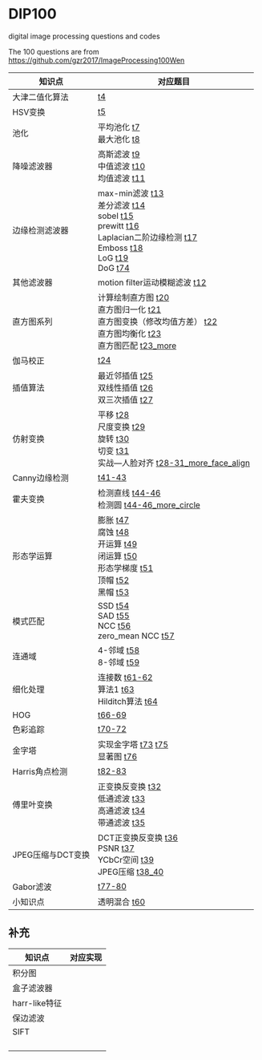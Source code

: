 # DIP100
digital image processing questions and codes

The 100 questions are from https://github.com/gzr2017/ImageProcessing100Wen

| 知识点            | 对应题目                                                     |
| ----------------- | ------------------------------------------------------------ |
| 大津二值化算法    | [t4](https://github.com/MrPaulHui/DIP100/blob/master/t4.cpp) |
| HSV变换           | [t5](https://github.com/MrPaulHui/DIP100/blob/master/t5.cpp) |
| 池化              | 平均池化 [t7](https://github.com/MrPaulHui/DIP100/blob/master/t7.cpp)<br>最大池化 [t8](https://github.com/MrPaulHui/DIP100/blob/master/t8.cpp) |
| 降噪滤波器        | 高斯滤波 [t9](https://github.com/MrPaulHui/DIP100/blob/master/t9.cpp)<br>中值滤波 [t10](https://github.com/MrPaulHui/DIP100/blob/master/t810cpp)<br>均值滤波 [t11](https://github.com/MrPaulHui/DIP100/blob/master/t11.cpp) |
| 边缘检测滤波器    | max-min滤波 [t13](https://github.com/MrPaulHui/DIP100/blob/master/t13.cpp)<br>差分滤波 [t14](https://github.com/MrPaulHui/DIP100/blob/master/t14.cpp)<br>sobel [t15](https://github.com/MrPaulHui/DIP100/blob/master/t15.cpp)<br>prewitt [t16](https://github.com/MrPaulHui/DIP100/blob/master/t16.cpp)<br>Laplacian二阶边缘检测 [t17](https://github.com/MrPaulHui/DIP100/blob/master/t17.cpp)<br>Emboss [t18](https://github.com/MrPaulHui/DIP100/blob/master/t18.cpp)<br>LoG [t19](https://github.com/MrPaulHui/DIP100/blob/master/t19.cpp)<br>DoG [t74](https://github.com/MrPaulHui/DIP100/blob/master/t74.cpp) |
| 其他滤波器        | motion filter运动模糊滤波 [t12](https://github.com/MrPaulHui/DIP100/blob/master/t12.cpp) |
| 直方图系列        | 计算绘制直方图 [t20](https://github.com/MrPaulHui/DIP100/blob/master/t20.cpp)<br>直方图归一化 [t21](https://github.com/MrPaulHui/DIP100/blob/master/t21.cpp)<br>直方图变换（修改均值方差） [t22](https://github.com/MrPaulHui/DIP100/blob/master/t22.cpp)<br>直方图均衡化 [t23](https://github.com/MrPaulHui/DIP100/blob/master/t23.cpp)<br>直方图匹配 [t23_more](https://github.com/MrPaulHui/DIP100/blob/master/t23_more.cpp) |
| 伽马校正          | [t24](https://github.com/MrPaulHui/DIP100/blob/master/t24.cpp) |
| 插值算法          | 最近邻插值 [t25](https://github.com/MrPaulHui/DIP100/blob/master/t25.cpp)<br>双线性插值 [t26](https://github.com/MrPaulHui/DIP100/blob/master/t26.cpp)<br>双三次插值 [t27](https://github.com/MrPaulHui/DIP100/blob/master/t27.cpp) |
| 仿射变换          | 平移 [t28](https://github.com/MrPaulHui/DIP100/blob/master/t28.cpp)<br>尺度变换 [t29](https://github.com/MrPaulHui/DIP100/blob/master/t29.cpp)<br>旋转 [t30](https://github.com/MrPaulHui/DIP100/blob/master/t30.cpp)<br>切变 [t31](https://github.com/MrPaulHui/DIP100/blob/master/t31.cpp)<br>实战—人脸对齐 [t28-31_more_face_align](https://github.com/MrPaulHui/DIP100/blob/master/t28-31_more_face_align.cpp) |
| Canny边缘检测     | [t41-43](https://github.com/MrPaulHui/DIP100/blob/master/t41-43.cpp) |
| 霍夫变换          | 检测直线 [t44-46](https://github.com/MrPaulHui/DIP100/blob/master/t44-46.cpp)<br>检测圆 [t44-46_more_circle](https://github.com/MrPaulHui/DIP100/blob/master/t44-46_more_circle.cpp) |
| 形态学运算        | 膨胀 [t47](https://github.com/MrPaulHui/DIP100/blob/master/t47.cpp)<br>腐蚀 [t48](https://github.com/MrPaulHui/DIP100/blob/master/t48.cpp)<br>开运算 [t49](https://github.com/MrPaulHui/DIP100/blob/master/t49.cpp)<br>闭运算 [t50](https://github.com/MrPaulHui/DIP100/blob/master/t50.cpp)<br>形态学梯度 [t51](https://github.com/MrPaulHui/DIP100/blob/master/t51.cpp)<br>顶帽 [t52](https://github.com/MrPaulHui/DIP100/blob/master/t52.cpp)<br>黑帽 [t53](https://github.com/MrPaulHui/DIP100/blob/master/t53.cpp) |
| 模式匹配          | SSD [t54](https://github.com/MrPaulHui/DIP100/blob/master/t54.cpp)<br>SAD [t55](https://github.com/MrPaulHui/DIP100/blob/master/t55.cpp)<br>NCC [t56](https://github.com/MrPaulHui/DIP100/blob/master/t56.cpp)<br>zero_mean NCC [t57](https://github.com/MrPaulHui/DIP100/blob/master/t57.cpp) |
| 连通域            | 4-邻域 [t58](https://github.com/MrPaulHui/DIP100/blob/master/t58.cpp)<br>8-邻域 [t59](https://github.com/MrPaulHui/DIP100/blob/master/t59.cpp) |
| 细化处理          | 连接数 [t61-62](https://github.com/MrPaulHui/DIP100/blob/master/t61-62.cpp)<br>算法1 [t63](https://github.com/MrPaulHui/DIP100/blob/master/t63.cpp)<br>Hilditch算法 [t64](https://github.com/MrPaulHui/DIP100/blob/master/t64.cpp) |
| HOG               | [t66-69](https://github.com/MrPaulHui/DIP100/blob/master/t66-69.cpp) |
| 色彩追踪          | [t70-72](https://github.com/MrPaulHui/DIP100/blob/master/t70-72.cpp) |
| 金字塔            | 实现金字塔 [t73](https://github.com/MrPaulHui/DIP100/blob/master/t73.cpp) [t75](https://github.com/MrPaulHui/DIP100/blob/master/t75.cpp)<br>显著图 [t76](https://github.com/MrPaulHui/DIP100/blob/master/t76.cpp) |
| Harris角点检测    | [t82-83](https://github.com/MrPaulHui/DIP100/blob/master/t82-83.cpp) |
| 傅里叶变换        | 正变换反变换 [t32](https://github.com/MrPaulHui/DIP100/blob/master/t32.cpp)<br>低通滤波 [t33](https://github.com/MrPaulHui/DIP100/blob/master/t33.cpp)<br>高通滤波 [t34](https://github.com/MrPaulHui/DIP100/blob/master/t34.cpp)<br>带通滤波 [t35](https://github.com/MrPaulHui/DIP100/blob/master/t35.cpp) |
| JPEG压缩与DCT变换 | DCT正变换反变换 [t36](https://github.com/MrPaulHui/DIP100/blob/master/t36.cpp)<br>PSNR [t37](https://github.com/MrPaulHui/DIP100/blob/master/t37.cpp)<br>YCbCr空间 [t39](https://github.com/MrPaulHui/DIP100/blob/master/t39.cpp)<br>JPEG压缩 [t38_40](https://github.com/MrPaulHui/DIP100/blob/master/t38_40.cpp) |
| Gabor滤波         | [t77-80](https://github.com/MrPaulHui/DIP100/blob/master/t77-80.cpp) |
| 小知识点          | 透明混合 [t60](https://github.com/MrPaulHui/DIP100/blob/master/t60.cpp) |

## 补充

| 知识点        | 对应实现 |
| ------------- | -------- |
| 积分图        |          |
| 盒子滤波器    |          |
| harr-like特征 |          |
| 保边滤波      |          |
| SIFT          |          |
|               |          |
|               |          |
|               |          |
|               |          |

